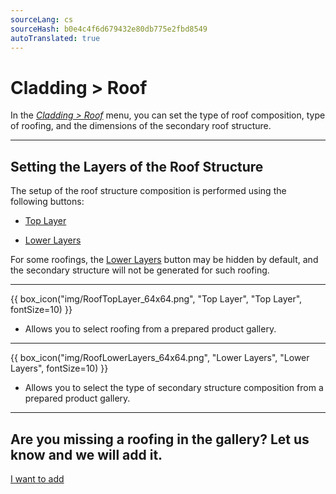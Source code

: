 ```yaml
---
sourceLang: cs
sourceHash: b0e4c4f6d679432e80db775e2fbd8549
autoTranslated: true
---
```


<h1>Cladding &gt; Roof</h1>

<p>In the <u><i>Cladding &gt; Roof</i></u> menu, you can set the type of roof composition, type of roofing, and the dimensions of the secondary roof structure.</p>

<hr class="main">

<h2>Setting the Layers of the Roof Structure</h2>
<p>The setup of the roof structure composition is performed using the following buttons:</p>

<ul>
  <li><p><u>Top Layer</u></p></li>
  <li><p><u>Lower Layers</u></p></li>
</ul>

<p>
For some roofings, the <u>Lower Layers</u> button may be hidden by default, and the secondary structure will not be generated for such roofing.
</p> 

<hr>

{{ box_icon("img/RoofTopLayer_64x64.png", "Top Layer", "Top Layer", fontSize=10) }}
<ul>
  <li><p>Allows you to select roofing from a prepared product gallery.</p></li>
</ul>

<hr>

{{ box_icon("img/RoofLowerLayers_64x64.png", "Lower Layers", "Lower Layers", fontSize=10) }}
<ul>
  <li><p>Allows you to select the type of secondary structure composition from a prepared product gallery.</p></li>
</ul>

<hr class="main">

<h2>Are you missing a roofing in the gallery? Let us know and we will add it.</h2>
<a href="mailto:jiri.podval@histruct.com?subject=Question about HiStruct Building Configurator" class="btn">
  I want to add
</a>

<!-- product: HiStruct Building Configurator -->